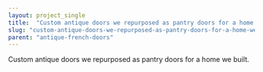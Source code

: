 ```yaml
---
layout: project_single
title:  "Custom antique doors we repurposed as pantry doors for a home we built."
slug: "custom-antique-doors-we-repurposed-as-pantry-doors-for-a-home-we-built"
parent: "antique-french-doors"
---
```

Custom antique doors we repurposed as pantry doors for a home we built.
